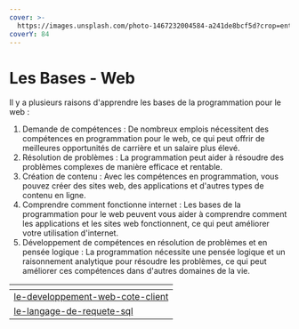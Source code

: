 ```yaml
---
cover: >-
  https://images.unsplash.com/photo-1467232004584-a241de8bcf5d?crop=entropy&cs=tinysrgb&fm=jpg&ixid=MnwxOTcwMjR8MHwxfHNlYXJjaHw4fHx3ZWJ8ZW58MHx8fHwxNjc1NTMzMzQ1&ixlib=rb-4.0.3&q=80
coverY: 84
---
```


# Les Bases - Web

Il y a plusieurs raisons d'apprendre les bases de la programmation pour le web :

1. Demande de compétences : De nombreux emplois nécessitent des compétences en programmation pour le web, ce qui peut offrir de meilleures opportunités de carrière et un salaire plus élevé.
2. Résolution de problèmes : La programmation peut aider à résoudre des problèmes complexes de manière efficace et rentable.
3. Création de contenu : Avec les compétences en programmation, vous pouvez créer des sites web, des applications et d'autres types de contenu en ligne.
4. Comprendre comment fonctionne internet : Les bases de la programmation pour le web peuvent vous aider à comprendre comment les applications et les sites web fonctionnent, ce qui peut améliorer votre utilisation d'internet.
5. Développement de compétences en résolution de problèmes et en pensée logique : La programmation nécessite une pensée logique et un raisonnement analytique pour résoudre les problèmes, ce qui peut améliorer ces compétences dans d'autres domaines de la vie.

<table data-card-size="large" data-view="cards"><thead><tr><th data-card-target data-type="content-ref"></th></tr></thead><tbody><tr><td><a href="le-developpement-web-cote-client/">le-developpement-web-cote-client</a></td></tr><tr><td><a href="le-langage-de-requete-sql/">le-langage-de-requete-sql</a></td></tr></tbody></table>
